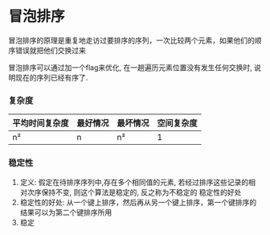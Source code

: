 # 冒泡排序
冒泡排序的原理是重复地走访过要排序的序列，一次比较两个元素，如果他们的顺序错误就把他们交换过来

冒泡排序可以通过加一个flag来优化, 在一趟遍历元素位置没有发生任何交换时, 说明现在的序列已经有序了.

### 复杂度
|  平均时间复杂度  |  最好情况   |   最坏情况   | 空间复杂度 |
|     ----      |    ----    |    ----     | ---- |
|    n²    |   n  |   n²   |   1  |

### 稳定性
1. 定义: 假定在待排序序列中,存在多个相同值的元素, 若经过排序这些记录的相对次序保持不变, 则这个算法是稳定的, 反之称为不稳定的 
稳定性的好处
2. 稳定性的好处: 从一个键上排序，然后再从另一个键上排序，第一个键排序的结果可以为第二个键排序所用
3. 稳定
